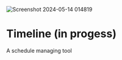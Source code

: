 ![Screenshot 2024-05-14 014819](https://github.com/nmesosphere/TimeLine/assets/65504077/e0b446c4-1be6-44eb-b2a6-9bd83ed6c93d)

# Timeline (in progess)
A schedule managing tool
